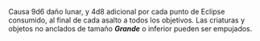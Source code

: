 Causa 9d6 daño lunar, y 4d8 adicional por cada punto de Eclipse consumido, al final de cada asalto a todos los objetivos. Las criaturas y objetos no anclados de tamaño **_Grande_** o inferior pueden ser empujados.
